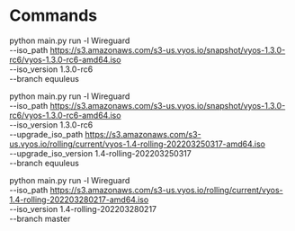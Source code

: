 # Commands

python main.py run -l Wireguard \
--iso_path https://s3.amazonaws.com/s3-us.vyos.io/snapshot/vyos-1.3.0-rc6/vyos-1.3.0-rc6-amd64.iso \
--iso_version 1.3.0-rc6 \
--branch equuleus

python main.py run -l Wireguard \
--iso_path https://s3.amazonaws.com/s3-us.vyos.io/snapshot/vyos-1.3.0-rc6/vyos-1.3.0-rc6-amd64.iso \
--iso_version 1.3.0-rc6 \
--upgrade_iso_path https://s3.amazonaws.com/s3-us.vyos.io/rolling/current/vyos-1.4-rolling-202203250317-amd64.iso \
--upgrade_iso_version 1.4-rolling-202203250317 \
--branch equuleus

python main.py run -l Wireguard \
--iso_path https://s3.amazonaws.com/s3-us.vyos.io/rolling/current/vyos-1.4-rolling-202203280217-amd64.iso \
--iso_version 1.4-rolling-202203280217 \
--branch master